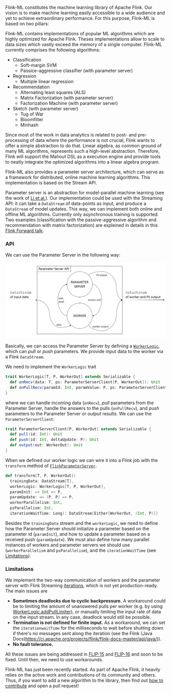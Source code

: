 Flink-ML constitutes the machine learning library of Apache Flink.
Our vision is to make machine learning easily accessible to a wide audience and yet to achieve extraordinary performance.
For this purpose, Flink-ML is based on two pillars:

Flink-ML contains implementations of popular ML algorithms which are highly optimized for Apache Flink.
Theses implementations allow to scale to data sizes which vastly exceed the memory of a single computer.
Flink-ML currently comprises the following algorithms:

* Classification
  * Soft-margin SVM
  * Passice-aggressive classifier (with parameter server)
* Regression
  * Multiple linear regression
* Recommendation
  * Alternating least squares (ALS)
  * Matrix Factorization (with parameter server)
  * Factorization Machine (with parameter server)
* Sketch (with parameter server)
  * Tug of War
  * Bloomfilter
  * Minhash

Since most of the work in data analytics is related to post- and pre-processing of data where the performance is not crucial, Flink wants to offer a simple abstraction to do that.
Linear algebra, as common ground of many ML algorithms, represents such a high-level abstraction.
Therefore, Flink will support the Mahout DSL as a execution engine and provide tools to neatly integrate the optimized algorithms into a linear algebra program.

Flink-ML also provides a parameter server architecture, which can serve as a framework for distributed, online machine learning algorithms. This implementation is based on the Stream API. 

Parameter server is an abstraction for model-parallel machine learning (see the work of [Li et al.](https://doi.org/10.1145/2640087.2644155)).
Our implementation could be used with the Streaming API:
it can take a `DataStream` of data-points as input, and produce a `DataStream` of model updates. This way, we can implement both online and offline ML algorithms. Currently only asynchronous training is supported. Two examples (classification with the passive-aggressive algorithm and recommendation with matrix factorization) are expleined in details in this [Flink Forward talk](https://www.youtube.com/watch?v=4JEciJxJ5to).


### API

We can use the Parameter Server in the following way:

![Parameter Server architecture](PS_figures.png)

Basically, we can access the Parameter Server by defining a [```WorkerLogic```](https://github.com/gaborhermann/flink-ps/blob/master/src/main/scala/hu/sztaki/ilab/ps/WorkerLogic.scala), which can *pull* or *push* parameters. We provide input data to the worker via a Flink ```DataStream```.

We need to implement the ```WorkerLogic``` trait
```scala
trait WorkerLogic[T, P, WorkerOut] extends Serializable {
  def onRecv(data: T, ps: ParameterServerClient[P, WorkerOut]): Unit
  def onPullRecv(paramId: Int, paramValue: P, ps: ParameterServerClient[P, WorkerOut]): Unit
}
```
where we can handle incoming data (`onRecv`), *pull* parameters from the Parameter Server, handle the answers to the pulls (`onPullRecv`), and *push* parameters to the Parameter Server or *output* results. We can use the ```ParameterServerClient```:
```scala
trait ParameterServerClient[P, WorkerOut] extends Serializable {
  def pull(id: Int): Unit
  def push(id: Int, deltaUpdate: P): Unit
  def output(out: WorkerOut): Unit
}
```

When we defined our worker logic we can wire it into a Flink job with the `transform` method of [```FlinkParameterServer```](src/main/scala/hu/sztaki/ilab/ps/FlinkParameterServer.scala).

```scala
def transform[T, P, WorkerOut](
  trainingData: DataStream[T],
  workerLogic: WorkerLogic[T, P, WorkerOut],
  paramInit: => Int => P,
  paramUpdate: => (P, P) => P,
  workerParallelism: Int,
  psParallelism: Int,
  iterationWaitTime: Long): DataStream[Either[WorkerOut, (Int, P)]]
```

Besides the `trainingData` stream and the `workerLogic`, we need to define how the Parameter Server should initialize a parameter based on the parameter id (`paramInit`), and how to update a parameter based on a received push (`paramUpdate`). We must also define how many parallel instances of workers and parameter servers we should use (`workerParallelism` and `psParallelism`), and the `iterationWaitTime` (see [Limitations](README.md#limitations)).

### Limitations

We implement the two-way communication of workers and the parameter server with Flink Streaming [iterations](https://ci.apache.org/projects/flink/flink-docs-release-1.3/dev/datastream_api.html#iterations), which is not yet production-ready. The main issues are
- **Sometimes deadlocks due to cyclic backpressure.** A workaround could be to limiting the amount of unanswered pulls per worker (e.g. by using [WorkerLogic.addPullLimiter](src/main/scala/hu/sztaki/ilab/ps/WorkerLogic.scala#L169)), or manually limiting the input rate of data on the input stream. In any case, deadlock would still be possible.
- **Termination is not defined for finite input.** As a workaround, we can set the `iterationwaitTime` for the milliseconds to wait before shutting down if there's no messages sent along the iteration (see the Flink (Java Docs)https://ci.apache.org/projects/flink/flink-docs-master/api/java/)).
- **No fault tolerance.**

All these issues are being addressed in [FLIP-15](https://cwiki.apache.org/confluence/pages/viewpage.action?pageId=66853132) and [FLIP-16](https://cwiki.apache.org/confluence/display/FLINK/FLIP-16%3A+Loop+Fault+Tolerance) and soon to be fixed. Until then, we need to use workarounds.



Flink-ML has just been recently started.
As part of Apache Flink, it heavily relies on the active work and contributions of its community and others.
Thus, if you want to add a new algorithm to the library, then find out [how to contribute]((http://flink.apache.org/how-to-contribute.html)) and open a pull request!

